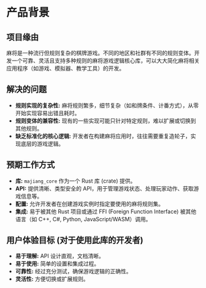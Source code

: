 # 产品背景

## 项目缘由

麻将是一种流行但规则复杂的棋牌游戏。不同的地区和社群有不同的规则变体。开发一个可靠、灵活且支持多种规则的麻将游戏逻辑核心库，可以大大简化麻将相关应用程序（如游戏、模拟器、教学工具）的开发。

## 解决的问题

*   **规则实现的复杂性:** 麻将规则繁多，细节复杂（如和牌条件、计番方式），从零开始实现容易出错且耗时。
*   **规则变体的兼容性:** 现有的一些实现可能只针对特定规则，难以扩展或切换到其他规则。
*   **缺乏标准化的核心逻辑:** 开发者在构建麻将应用时，往往需要重复造轮子，实现底层的游戏逻辑。

## 预期工作方式

*   **库:** `majiang_core` 作为一个 Rust 库 (crate) 提供。
*   **API:** 提供清晰、类型安全的 API，用于管理游戏状态、处理玩家动作、获取游戏信息等。
*   **配置:** 允许开发者在创建游戏实例时指定要使用的麻将规则集。
*   **集成:** 易于被其他 Rust 项目或通过 FFI (Foreign Function Interface) 被其他语言（如 C++, C#, Python, JavaScript/WASM）调用。

## 用户体验目标 (对于使用此库的开发者)

*   **易于理解:** API 设计直观，文档清晰。
*   **易于使用:** 简单的设置和集成过程。
*   **可靠性:** 经过充分测试，确保游戏逻辑的正确性。
*   **灵活性:** 方便切换或扩展规则。
